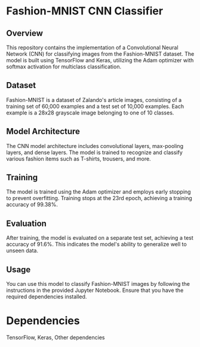 # Fashion-MNIST CNN Classifier

##  Overview
This repository contains the implementation of a Convolutional Neural Network (CNN) for classifying images from the Fashion-MNIST dataset. The model is built using TensorFlow and Keras, utilizing the Adam optimizer with softmax activation for multiclass classification.

##  Dataset
Fashion-MNIST is a dataset of Zalando's article images, consisting of a training set of 60,000 examples and a test set of 10,000 examples. Each example is a 28x28 grayscale image belonging to one of 10 classes.

## Model Architecture
The CNN model architecture includes convolutional layers, max-pooling layers, and dense layers. The model is trained to recognize and classify various fashion items such as T-shirts, trousers, and more.

## Training
The model is trained using the Adam optimizer and employs early stopping to prevent overfitting. Training stops at the 23rd epoch, achieving a training accuracy of 99.38%.

## Evaluation
After training, the model is evaluated on a separate test set, achieving a test accuracy of 91.6%. This indicates the model's ability to generalize well to unseen data.

## Usage
You can use this model to classify Fashion-MNIST images by following the instructions in the provided Jupyter Notebook. Ensure that you have the required dependencies installed.

# Dependencies
TensorFlow, 
Keras,
Other dependencies
